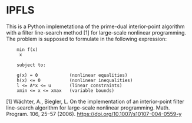 # IPFLS

This is a Python implemetationa of the prime-dual interior-point algorithm with a filter line-search method [1] for large-scale nonlinear programming. The problem is supposed to formulate in the following expression:

        min f(x)
         x

        subject to:

        g(x) = 0            (nonlinear equalities)
        h(x) <= 0           (nonlinear inequalities)
        l <= A*x <= u       (linear constraints)
        xmin <= x <= xmax   (variable bounds)

[1] Wächter, A., Biegler, L. On the implementation of an interior-point filter line-search algorithm for large-scale nonlinear programming. Math. Program. 106, 25–57 (2006). https://doi.org/10.1007/s10107-004-0559-y
